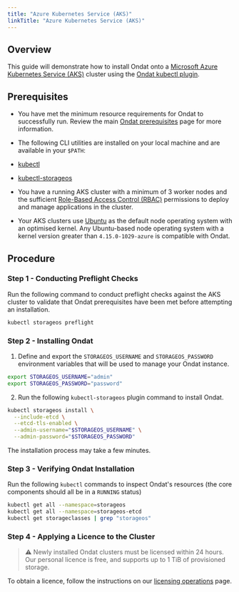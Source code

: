 ```yaml
---
title: "Azure Kubernetes Service (AKS)"
linkTitle: "Azure Kubernetes Service (AKS)"
---
```


## Overview

This guide will demonstrate how to install Ondat onto a [Microsoft Azure Kubernetes Service (AKS)](https://azure.microsoft.com/en-gb/services/kubernetes-service/) cluster using the [Ondat kubectl plugin](/docs/reference/kubectl-plugin/).

## Prerequisites

* You have met the minimum resource requirements for Ondat to successfully run. Review the main [Ondat prerequisites](/docs/prerequisites/) page for more information.

* The following CLI utilities are installed on your local machine and are available in your `$PATH`:
* [kubectl](https://kubernetes.io/docs/tasks/tools/#kubectl)
* [kubectl-storageos](/docs/reference/kubectl-plugin/)

* You have a running AKS cluster with a minimum of 3 worker nodes and the sufficient [Role-Based Access Control (RBAC)](https://kubernetes.io/docs/reference/access-authn-authz/rbac/) permissions to deploy and manage applications in the cluster.

* Your AKS clusters use [Ubuntu](https://ubuntu.com/) as the default node operating system with an optimised kernel. Any Ubuntu-based node operating system with a kernel version greater than `4.15.0-1029-azure` is compatible with Ondat.

## Procedure

### Step 1 - Conducting Preflight Checks

Run the following command to conduct preflight checks against the AKS cluster to validate that Ondat prerequisites have been met before attempting an installation.

```bash
kubectl storageos preflight
```

### Step 2 - Installing Ondat

1. Define and export the `STORAGEOS_USERNAME` and `STORAGEOS_PASSWORD` environment variables that will be used to manage your Ondat instance.

```bash
export STORAGEOS_USERNAME="admin"
export STORAGEOS_PASSWORD="password"
```

2. Run the following  `kubectl-storageos` plugin command to install Ondat.

```bash
kubectl storageos install \
  --include-etcd \
  --etcd-tls-enabled \
  --admin-username="$STORAGEOS_USERNAME" \
  --admin-password="$STORAGEOS_PASSWORD"
```

The installation process may take a few minutes.

### Step 3 - Verifying Ondat Installation

Run the following `kubectl` commands to inspect Ondat's resources (the core components should all be in a `RUNNING` status)

```bash
kubectl get all --namespace=storageos
kubectl get all --namespace=storageos-etcd
kubectl get storageclasses | grep "storageos"
```

### Step 4 - Applying a Licence to the Cluster

> ⚠️ Newly installed Ondat clusters must be licensed within 24 hours. Our personal licence is free, and supports up to 1 TiB of provisioned storage.

To obtain a licence, follow the instructions on our [licensing operations](/docs/operations/licensing) page.
